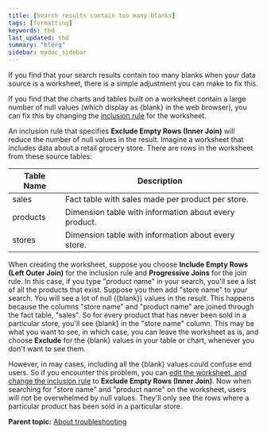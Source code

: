 ```yaml
---
title: [Search results contain too many blanks]
tags: [formatting]
keywords: tbd
last_updated: tbd
summary: "blerg"
sidebar: mydoc_sidebar
---
```

If you find that your search results contain too many blanks when your data source is a worksheet, there is a simple adjustment you can make to fix this.

If you find that the charts and tables built on a worksheet contain a large number of null values \(which display as \{blank\} in the web browser\), you can fix this by changing the [inclusion rule](../worksheets/about_inclusion_rule.html#) for the worksheet.

An inclusion rule that specifies **Exclude Empty Rows \(Inner Join\)** will reduce the number of null values in the result. Imagine a worksheet that includes data about a retail grocery store. There are rows in the worksheet from these source tables:

|Table Name|Description|
|----------|-----------|
|sales|Fact table with sales made per product per store.|
|products|Dimension table with information about every product.|
|stores|Dimension table with information about every store.|

When creating the worksheet, suppose you choose **Include Empty Rows \(Left Outer Join\)** for the inclusion rule and **Progressive Joins** for the join rule. In this case, if you type "product name" in your search, you'll see a list of all the products that exist. Suppose you then add "store name" to your search. You will see a lot of null \(\{blank\}\) values in the result. This happens because the columns "store name" and "product name" are joined through the fact table, "sales". So for every product that has never been sold in a particular store, you'll see \{blank\} in the "store name" column. This may be what you want to see, in which case, you can leave the worksheet as is, and choose **Exclude** for the \{blank\} values in your table or chart, whenever you don't want to see them.

However, in may cases, including all the \{blank\} values could confuse end users. So if you encounter this problem, you can [edit the worksheet, and change the inclusion rule](../worksheets/change_inclusion_rule.html#) to **Exclude Empty Rows \(Inner Join\)**. Now when searching for "store name" and "product name" on the worksheet, users will not be overwhelmed by null values. They'll only see the rows where a particular product has been sold in a particular store.

**Parent topic:** [About troubleshooting](../../admin/troubleshooting/troubleshooting_intro.html)
